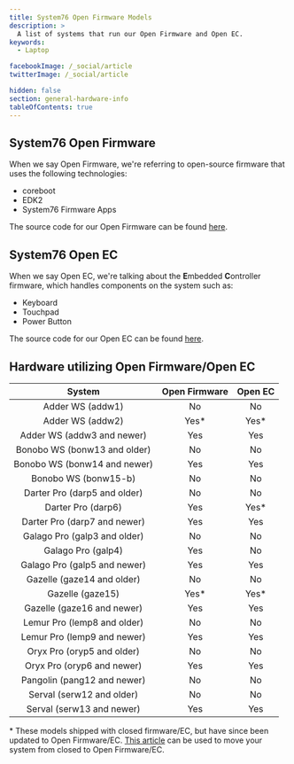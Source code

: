 ```yaml
---
title: System76 Open Firmware Models
description: >
  A list of systems that run our Open Firmware and Open EC.
keywords:
  - Laptop

facebookImage: /_social/article
twitterImage: /_social/article

hidden: false
section: general-hardware-info
tableOfContents: true
---
```


## System76 Open Firmware

When we say Open Firmware, we're referring to open-source firmware that uses the following technologies:

- coreboot
- EDK2
- System76 Firmware Apps

The source code for our Open Firmware can be found [here](https://github.com/system76/firmware-open).

## System76 Open EC

When we say Open EC, we're talking about the **E**mbedded **C**ontroller firmware, which handles components on the system such as:

- Keyboard
- Touchpad
- Power Button

The source code for our Open EC can be found [here](https://github.com/system76/ec).

## Hardware utilizing Open Firmware/Open EC

| System | Open Firmware | Open EC |
|:------:|:-------------:|:-------:|
| Adder WS (addw1) | No | No |
| Adder WS (addw2) | Yes\* | Yes\* |
| Adder WS (addw3 and newer) | Yes | Yes |
| Bonobo WS (bonw13 and older) | No | No |
| Bonobo WS (bonw14 and newer) | Yes | Yes |
| Bonobo WS (bonw15-b) | No | No |
| Darter Pro (darp5 and older) | No  | No |
| Darter Pro (darp6) | Yes  | Yes\* |
| Darter Pro (darp7 and newer) | Yes | Yes |
| Galago Pro (galp3 and older) | No | No |
| Galago Pro (galp4) | Yes | No |
| Galago Pro (galp5 and newer) | Yes | Yes |
| Gazelle (gaze14 and older) | No | No |
| Gazelle (gaze15) | Yes\* | Yes\* |
| Gazelle (gaze16 and newer) | Yes | Yes |
| Lemur Pro (lemp8 and older) | No | No |
| Lemur Pro (lemp9 and newer) | Yes | Yes |
| Oryx Pro (oryp5 and older) | No | No |
| Oryx Pro (oryp6 and newer) | Yes | Yes |
| Pangolin (pang12 and newer) | No | No |
| Serval (serw12 and older) | No | No |
| Serval (serw13 and newer) | Yes | Yes |

\* These models shipped with closed firmware/EC, but have since been updated to Open Firmware/EC. [This article](/articles/transition-firmware) can be used to move your system from closed to Open Firmware/EC.
